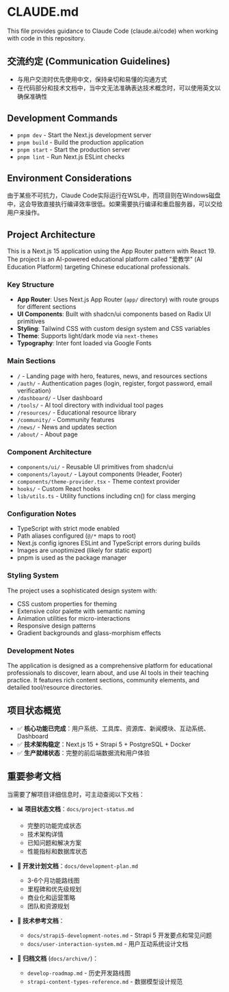 # CLAUDE.md

This file provides guidance to Claude Code (claude.ai/code) when working with code in this repository.

## 交流约定 (Communication Guidelines)

- 与用户交流时优先使用中文，保持亲切和易懂的沟通方式
- 在代码部分和技术文档中，当中文无法准确表达技术概念时，可以使用英文以确保准确性

## Development Commands

- `pnpm dev` - Start the Next.js development server
- `pnpm build` - Build the production application
- `pnpm start` - Start the production server
- `pnpm lint` - Run Next.js ESLint checks

## Environment Considerations

由于某些不可抗力，Claude Code实际运行在WSL中，而项目则在Windows磁盘中，这会导致直接执行编译效率很低。如果需要执行编译和重启服务器，可以交给用户来操作。

## Project Architecture

This is a Next.js 15 application using the App Router pattern with React 19. The project is an AI-powered educational platform called "爱教学" (AI Education Platform) targeting Chinese educational professionals.

### Key Structure

- **App Router**: Uses Next.js App Router (`app/` directory) with route groups for different sections
- **UI Components**: Built with shadcn/ui components based on Radix UI primitives
- **Styling**: Tailwind CSS with custom design system and CSS variables
- **Theme**: Supports light/dark mode via `next-themes`
- **Typography**: Inter font loaded via Google Fonts

### Main Sections

- `/` - Landing page with hero, features, news, and resources sections
- `/auth/` - Authentication pages (login, register, forgot password, email verification)
- `/dashboard/` - User dashboard
- `/tools/` - AI tool directory with individual tool pages
- `/resources/` - Educational resource library
- `/community/` - Community features
- `/news/` - News and updates section
- `/about/` - About page

### Component Architecture

- `components/ui/` - Reusable UI primitives from shadcn/ui
- `components/layout/` - Layout components (Header, Footer)
- `components/theme-provider.tsx` - Theme context provider
- `hooks/` - Custom React hooks
- `lib/utils.ts` - Utility functions including cn() for class merging

### Configuration Notes

- TypeScript with strict mode enabled
- Path aliases configured (`@/*` maps to root)
- Next.js config ignores ESLint and TypeScript errors during builds
- Images are unoptimized (likely for static export)
- pnpm is used as the package manager

### Styling System

The project uses a sophisticated design system with:
- CSS custom properties for theming
- Extensive color palette with semantic naming
- Animation utilities for micro-interactions
- Responsive design patterns
- Gradient backgrounds and glass-morphism effects

### Development Notes

The application is designed as a comprehensive platform for educational professionals to discover, learn about, and use AI tools in their teaching practice. It features rich content sections, community elements, and detailed tool/resource directories.

## 项目状态概览

- ✅ **核心功能已完成**：用户系统、工具库、资源库、新闻模块、互动系统、Dashboard
- ✅ **技术架构稳定**：Next.js 15 + Strapi 5 + PostgreSQL + Docker
- ✅ **生产就绪状态**：完整的前后端数据流和用户体验

## 重要参考文档

当需要了解项目详细信息时，可主动查阅以下文档：

- **📊 项目状态文档**：`docs/project-status.md`
  - 完整的功能完成状态
  - 技术架构详情
  - 已知问题和解决方案
  - 性能指标和数据库状态

- **🎯 开发计划文档**：`docs/development-plan.md`
  - 3-6个月功能路线图
  - 里程碑和优先级规划
  - 商业化和运营策略
  - 团队和资源规划

- **🔧 技术参考文档**：
  - `docs/strapi5-development-notes.md` - Strapi 5 开发要点和常见问题
  - `docs/user-interaction-system.md` - 用户互动系统设计文档

- **📁 归档文档** (`docs/archive/`)：
  - `develop-roadmap.md` - 历史开发路线图
  - `strapi-content-types-reference.md` - 数据模型设计规范